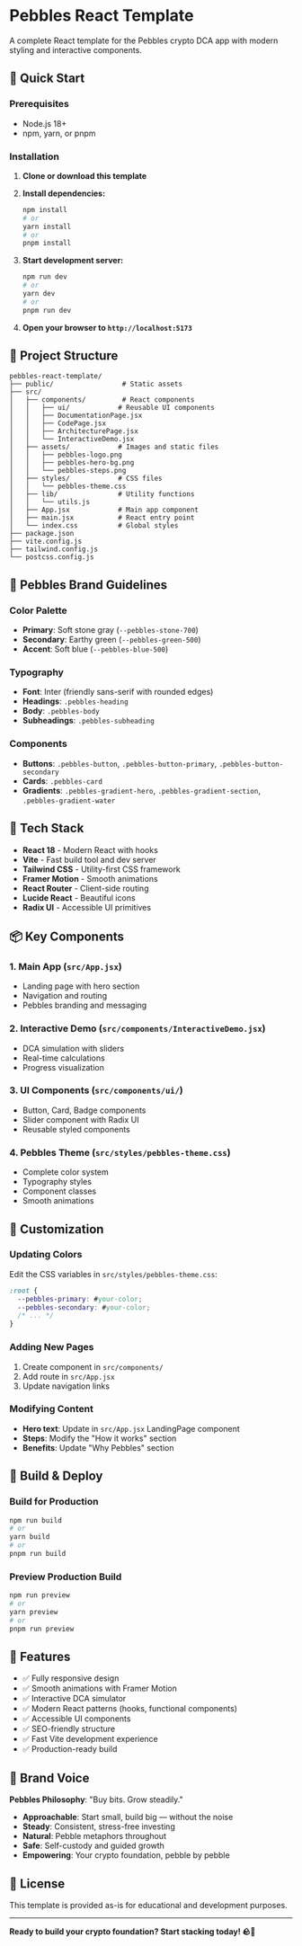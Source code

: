 # Pebbles React Template

A complete React template for the Pebbles crypto DCA app with modern styling and interactive components.

## 🚀 Quick Start

### Prerequisites
- Node.js 18+ 
- npm, yarn, or pnpm

### Installation

1. **Clone or download this template**
2. **Install dependencies:**
   ```bash
   npm install
   # or
   yarn install
   # or
   pnpm install
   ```

3. **Start development server:**
   ```bash
   npm run dev
   # or
   yarn dev
   # or
   pnpm run dev
   ```

4. **Open your browser to `http://localhost:5173`**

## 📁 Project Structure

```
pebbles-react-template/
├── public/                 # Static assets
├── src/
│   ├── components/         # React components
│   │   ├── ui/            # Reusable UI components
│   │   ├── DocumentationPage.jsx
│   │   ├── CodePage.jsx
│   │   ├── ArchitecturePage.jsx
│   │   └── InteractiveDemo.jsx
│   ├── assets/            # Images and static files
│   │   ├── pebbles-logo.png
│   │   ├── pebbles-hero-bg.png
│   │   └── pebbles-steps.png
│   ├── styles/            # CSS files
│   │   └── pebbles-theme.css
│   ├── lib/               # Utility functions
│   │   └── utils.js
│   ├── App.jsx            # Main app component
│   ├── main.jsx           # React entry point
│   └── index.css          # Global styles
├── package.json
├── vite.config.js
├── tailwind.config.js
└── postcss.config.js
```

## 🎨 Pebbles Brand Guidelines

### Color Palette
- **Primary**: Soft stone gray (`--pebbles-stone-700`)
- **Secondary**: Earthy green (`--pebbles-green-500`)
- **Accent**: Soft blue (`--pebbles-blue-500`)

### Typography
- **Font**: Inter (friendly sans-serif with rounded edges)
- **Headings**: `.pebbles-heading`
- **Body**: `.pebbles-body`
- **Subheadings**: `.pebbles-subheading`

### Components
- **Buttons**: `.pebbles-button`, `.pebbles-button-primary`, `.pebbles-button-secondary`
- **Cards**: `.pebbles-card`
- **Gradients**: `.pebbles-gradient-hero`, `.pebbles-gradient-section`, `.pebbles-gradient-water`

## 🔧 Tech Stack

- **React 18** - Modern React with hooks
- **Vite** - Fast build tool and dev server
- **Tailwind CSS** - Utility-first CSS framework
- **Framer Motion** - Smooth animations
- **React Router** - Client-side routing
- **Lucide React** - Beautiful icons
- **Radix UI** - Accessible UI primitives

## 📦 Key Components

### 1. Main App (`src/App.jsx`)
- Landing page with hero section
- Navigation and routing
- Pebbles branding and messaging

### 2. Interactive Demo (`src/components/InteractiveDemo.jsx`)
- DCA simulation with sliders
- Real-time calculations
- Progress visualization

### 3. UI Components (`src/components/ui/`)
- Button, Card, Badge components
- Slider component with Radix UI
- Reusable styled components

### 4. Pebbles Theme (`src/styles/pebbles-theme.css`)
- Complete color system
- Typography styles
- Component classes
- Smooth animations

## 🎯 Customization

### Updating Colors
Edit the CSS variables in `src/styles/pebbles-theme.css`:
```css
:root {
  --pebbles-primary: #your-color;
  --pebbles-secondary: #your-color;
  /* ... */
}
```

### Adding New Pages
1. Create component in `src/components/`
2. Add route in `src/App.jsx`
3. Update navigation links

### Modifying Content
- **Hero text**: Update in `src/App.jsx` LandingPage component
- **Steps**: Modify the "How it works" section
- **Benefits**: Update "Why Pebbles" section

## 🚀 Build & Deploy

### Build for Production
```bash
npm run build
# or
yarn build
# or
pnpm run build
```

### Preview Production Build
```bash
npm run preview
# or
yarn preview
# or
pnpm run preview
```

## 📱 Features

- ✅ Fully responsive design
- ✅ Smooth animations with Framer Motion
- ✅ Interactive DCA simulator
- ✅ Modern React patterns (hooks, functional components)
- ✅ Accessible UI components
- ✅ SEO-friendly structure
- ✅ Fast Vite development experience
- ✅ Production-ready build

## 🎨 Brand Voice

**Pebbles Philosophy**: "Buy bits. Grow steadily."
- **Approachable**: Start small, build big — without the noise
- **Steady**: Consistent, stress-free investing
- **Natural**: Pebble metaphors throughout
- **Safe**: Self-custody and guided growth
- **Empowering**: Your crypto foundation, pebble by pebble

## 📄 License

This template is provided as-is for educational and development purposes.

---

**Ready to build your crypto foundation? Start stacking today! 🪨💎**

